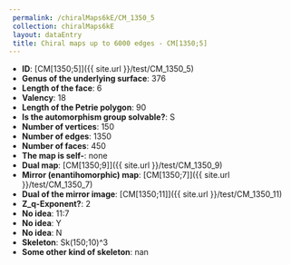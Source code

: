 ```yaml
--- 
 permalink: /chiralMaps6kE/CM_1350_5 
 collection: chiralMaps6kE
 layout: dataEntry
 title: Chiral maps up to 6000 edges - CM[1350;5]
---
```


- **ID**: [CM[1350;5]]({{ site.url }}/test/CM_1350_5)
- **Genus of the underlying surface**: 376
- **Length of the face**: 6
- **Valency**: 18
- **Length of the Petrie polygon**: 90
- **Is the automorphism group solvable?**: S
- **Number of vertices**: 150
- **Number of edges**: 1350
- **Number of faces**: 450
- **The map is self-**: none
- **Dual map**: [CM[1350;9]]({{ site.url }}/test/CM_1350_9)
- **Mirror (enantihomorphic) map**: [CM[1350;7]]({{ site.url }}/test/CM_1350_7)
- **Dual of the mirror image**: [CM[1350;11]]({{ site.url }}/test/CM_1350_11)
- **Z_q-Exponent?**: 2
- **No idea**:  11:7
- **No idea**: Y
- **No idea**: N
- **Skeleton**: Sk(150;10)^3
- **Some other kind of skeleton**: nan
